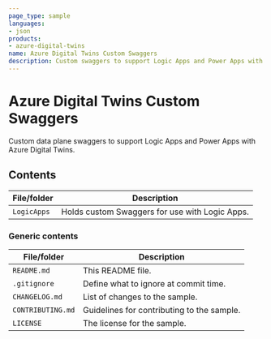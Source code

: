 ```yaml
---
page_type: sample
languages:
- json
products:
- azure-digital-twins
name: Azure Digital Twins Custom Swaggers
description: Custom swaggers to support Logic Apps and Power Apps with Azure Digital Twins
---
```


# Azure Digital Twins Custom Swaggers

Custom data plane swaggers to support Logic Apps and Power Apps with Azure Digital Twins. 

## Contents

| File/folder | Description |
| --- | --- |
| `LogicApps` | Holds custom Swaggers for use with Logic Apps. |

### Generic contents

| File/folder | Description |
| --- | --- |
| `README.md` | This README file. |
| `.gitignore` | Define what to ignore at commit time. |
| `CHANGELOG.md` | List of changes to the sample. |
| `CONTRIBUTING.md` | Guidelines for contributing to the sample. |
| `LICENSE`   | The license for the sample. |
